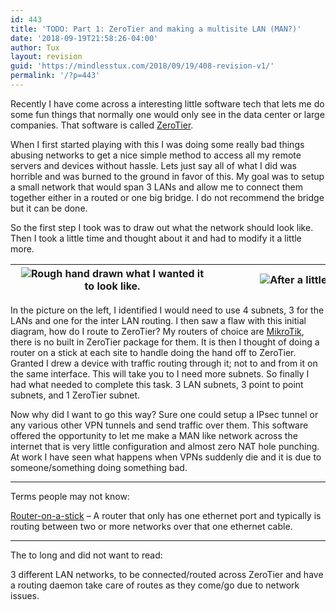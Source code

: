 ```yaml
---
id: 443
title: 'TODO: Part 1: ZeroTier and making a multisite LAN (MAN?)'
date: '2018-09-19T21:58:26-04:00'
author: Tux
layout: revision
guid: 'https://mindlesstux.com/2018/09/19/408-revision-v1/'
permalink: '/?p=443'
---
```


Recently I have come across a interesting little software tech that lets me do some fun things that normally one would only see in the data center or large companies. That software is called [ZeroTier](https://zerotier.com/).

When I first started playing with this I was doing some really bad things abusing networks to get a nice simple method to access all my remote servers and devices without hassle. Lets just say all of what I did was horrible and was burned to the ground in favor of this. My goal was to setup a small network that would span 3 LANs and allow me to connect them together either in a routed or one big bridge. I do not recommend the bridge but it can be done.

So the first step I took was to draw out what the network should look like. Then I took a little time and thought about it and had to modify it a little more.

| <div class="wp-caption aligncenter" id="attachment_420" style="width: 310px">![](https://mindlesstux.com/wp-content/uploads/2018/09/Part1-HandDrawImage-300x225.png)Rough hand drawn what I wanted it to look like.  </div> | <div class="wp-caption aligncenter" id="attachment_425" style="width: 310px">![](https://mindlesstux.com/wp-content/uploads/2018/09/Part1-HandDrawImage2-300x225.png)After a little thinking.  </div> |
|:-:|:-:|

In the picture on the left, I identified I would need to use 4 subnets, 3 for the LANs and one for the inter LAN routing. I then saw a flaw with this initial diagram, how do I route to ZeroTier? My routers of choice are [MikroTik](https://mikrotik.com/), there is no built in ZeroTier package for them. It is then I thought of doing a router on a stick at each site to handle doing the hand off to ZeroTier. Granted I drew a device with traffic routing through it; not to and from it on the same interface. This will take you to I need more subnets. So finally I had what needed to complete this task. 3 LAN subnets, 3 point to point subnets, and 1 ZeroTier subnet.

Now why did I want to go this way? Sure one could setup a IPsec tunnel or any various other VPN tunnels and send traffic over them. This software offered the opportunity to let me make a MAN like network across the internet that is very little configuration and almost zero NAT hole punching. At work I have seen what happens when VPNs suddenly die and it is due to someone/something doing something bad.

- - - - - -

Terms people may not know:

[Router-on-a-stick](https://www.google.com/search?q=router+on+a+stick) – A router that only has one ethernet port and typically is routing between two or more networks over that one ethernet cable.

- - - - - -

The to long and did not want to read:

3 different LAN networks, to be connected/routed across ZeroTier and have a routing daemon take care of routes as they come/go due to network issues.